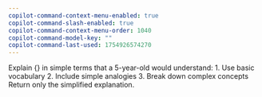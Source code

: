 ```yaml
---
copilot-command-context-menu-enabled: true
copilot-command-slash-enabled: true
copilot-command-context-menu-order: 1040
copilot-command-model-key: ""
copilot-command-last-used: 1754926574270
---
```

Explain {} in simple terms that a 5-year-old would understand:
    1. Use basic vocabulary
    2. Include simple analogies
    3. Break down complex concepts
    Return only the simplified explanation.